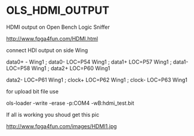 # OLS_HDMI_OUTPUT
HDMI output on Open Bench Logic Sniffer

http://www.fpga4fun.com/HDMI.html

connect HDI output on side Wing 

data0+ - Wing1 ; data0- LOC=P54 Wing1 ; data1+ LOC=P57 Wing1 ; data1- LOC=P58 Wing1 ; data2+ LOC=P60 Wing1

data2- LOC=P61 Wing1 ; clock+ LOC=P62 Wing1 ; clock- LOC=P63 Wing1

for upload bit file use 

ols-loader -write -erase -p:COM4 -wB:hdmi_test.bit

If all is working you shoud get this pic

http://www.fpga4fun.com/images/HDMI1.jpg


